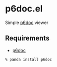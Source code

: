 # p6doc.el

Simple [p6doc](https://github.com/perl6/doc/) viewer


## Requirements

- [p6doc](https://github.com/perl6/doc/)


```
% panda install p6doc
```
